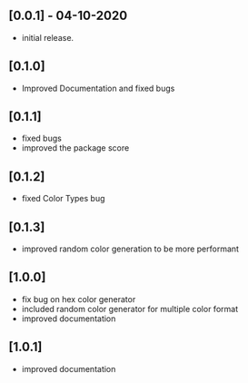 ## [0.0.1] - 04-10-2020

- initial release.

## [0.1.0]

- Improved Documentation and fixed bugs

## [0.1.1]

- fixed bugs
- improved the package score

## [0.1.2]

- fixed Color Types bug

## [0.1.3]

- improved random color generation to be more performant

## [1.0.0]

- fix bug on hex color generator
- included random color generator for multiple color format
- improved documentation

## [1.0.1]

- improved documentation
